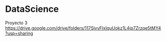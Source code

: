 # DataScience
Proyecto 3
https://drive.google.com/drive/folders/117SjvvFlxIquUokz1L4jp7Zrzqe5tMY4?usp=sharing
